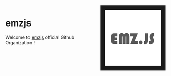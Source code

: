 
<img src="https://raw.githubusercontent.com/emzjs/.github/main/profile/profile.png" align="right" border="15px" height="175px" width="175px">

# emzjs 

Welcome to [emzjs](https://npmjs.com/emz) official Github Organization !
